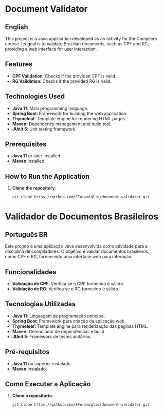# Document Validator

## English

This project is a Java application developed as an activity for the Compilers course. Its goal is to validate Brazilian documents, such as CPF and RG, providing a web interface for user interaction.

## Features

- **CPF Validation**: Checks if the provided CPF is valid.
- **RG Validation**: Checks if the provided RG is valid.

## Technologies Used

- **Java 11**: Main programming language.
- **Spring Boot**: Framework for building the web application.
- **Thymeleaf**: Template engine for rendering HTML pages.
- **Maven**: Dependency management and build tool.
- **JUnit 5**: Unit testing framework.

## Prerequisites

- **Java 11** or later installed.
- **Maven** installed.

## How to Run the Application

1. **Clone the repository**:

   ```bash
   git clone https://github.com/EForamiglio/document-validator.git


# Validador de Documentos Brasileiros

## Português BR

Este projeto é uma aplicação Java desenvolvida como atividade para a disciplina de compiladores. O objetivo é validar documentos brasileiros, como CPF e RG, fornecendo uma interface web para interação.

## Funcionalidades

- **Validação de CPF**: Verifica se o CPF fornecido é válido.
- **Validação de RG**: Verifica se o RG fornecido é válido.

## Tecnologias Utilizadas

- **Java 11**: Linguagem de programação principal.
- **Spring Boot**: Framework para criação da aplicação web.
- **Thymeleaf**: Template engine para renderização das páginas HTML.
- **Maven**: Gerenciador de dependências e build.
- **JUnit 5**: Framework de testes unitários.

## Pré-requisitos

- **Java 11** ou superior instalado.
- **Maven** instalado.

## Como Executar a Aplicação

1. **Clone o repositório**:

   ```bash
   git clone https://github.com/EForamiglio/document-validator.git
